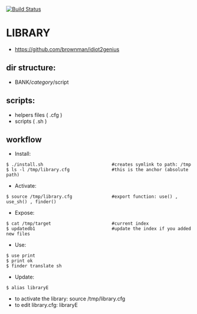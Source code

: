 [![Build Status](https://travis-ci.org/brownman/LIBRARY.svg?branch=develop)](https://travis-ci.org/brownman/LIBRARY)

LIBRARY
==
- https://github.com/brownman/idiot2genius

dir structure:
------
- BANK/$category/$script

scripts:
----
- helpers files ( .cfg )
- scripts ( .sh )

workflow
----
- Install:
```
$ ./install.sh                          #creates symlink to path: /tmp
$ ls -l /tmp/library.cfg                #this is the anchor (absolute path)
```
- Activate:
```
$ source /tmp/library.cfg               #export function: use() , use_sh() , finder()
```
- Expose:
```
$ cat /tmp/target                       #current index
$ updatedb1                             #update the index if you added new files
```
- Use:
```
$ use print
$ print ok
$ finder translate sh 
```
- Update:
```
$ alias libraryE  
```
- to activate the library: source /tmp/library.cfg
- to edit library.cfg:  libraryE
